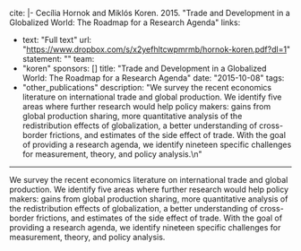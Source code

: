 cite: |-
  Cecília Hornok and Miklós Koren. 2015. "Trade and Development in a Globalized World: The Roadmap for a Research Agenda"
links:
  - text: "Full text"
    url: "https://www.dropbox.com/s/x2yefhltcwpmrmb/hornok-koren.pdf?dl=1"
statement: ""
team:
  - "koren"
sponsors: []
title: "Trade and Development in a Globalized World: The Roadmap for a Research Agenda"
date: "2015-10-08"
tags:
  - "other_publications"
description: "We survey the recent economics literature on international trade and global production. We identify five areas where further research would help policy makers: gains from global production sharing, more quantitative analysis of the redistribution effects of globalization, a better understanding of cross-border frictions, and estimates of the side effect of trade. With the goal of providing a research agenda, we identify nineteen specific challenges for measurement, theory, and policy analysis.\n"

---

We survey the recent economics literature on international trade and global production. We identify five areas where further research would help policy makers: gains from global production sharing, more quantitative analysis of the redistribution effects of globalization, a better understanding of cross-border frictions, and estimates of the side effect of trade. With the goal of providing a research agenda, we identify nineteen specific challenges for measurement, theory, and policy analysis.

